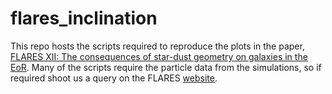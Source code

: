 # flares_inclination

This repo hosts the scripts required to reproduce the plots in the paper, [FLARES XII: The consequences of star-dust geometry on galaxies in the EoR](https://ui.adsabs.harvard.edu/abs/2023arXiv230304177V). Many of the scripts require the particle data from the simulations, so if required shoot us a query on the FLARES [website](https://flaresimulations.github.io/).